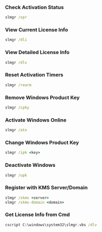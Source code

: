 ### Check Activation Status

```cmd
slmgr /xpr
```

### View Current License Info

```cmd
slmgr /dli
```

### View Detailed License Info

```cmd
slmgr /dlv
```

### Reset Activation Timers

```cmd
slmgr /rearm
```

### Remove Windows Product Key

```cmd
slmgr /cpky
```

### Activate Windows Online

```cmd
slmgr /ato
```

### Change Windows Product Key

```cmd
slmgr /ipk <key>
```

### Deactivate Windows

```cmd
slmgr /upk
```

### Register with KMS Server/Domain

```cmd
slmgr /skms <server>
slmgr /skms-domain <domain>
```

### Get License Info from Cmd

```cmd
cscript C:\windows\system32\slmgr.vbs /dlv
```

